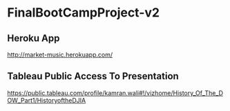 # FinalBootCampProject-v2

## Heroku App
http://market-music.herokuapp.com/

## Tableau Public Access To Presentation
https://public.tableau.com/profile/kamran.wali#!/vizhome/History_Of_The_DOW_Part1/HistoryoftheDJIA
